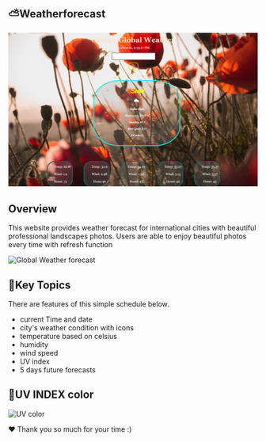 ## ⛅Weatherforecast
![Global Weather forecast](https://github.com/ahrumnoh/weatherforcast/blob/main/assets/image/demo1.png?raw=true)



## Overview

This website provides weather forecast for international cities with beautiful professional landscapes photos.
Users are able to enjoy beautiful photos every time with refresh function


![Global Weather forecast](https://github.com/ahrumnoh/weatherforcast/blob/main/assets/image/demo2.png?raw=true)



## 🚩Key Topics 


There are features of this simple schedule below.

* current Time and date
* city's weather condition with icons
* temperature based on celsius
* humidity
* wind speed
* UV index
* 5 days future forecasts 

## 🚩UV INDEX color
![UV color]() 



❤ Thank you so much for your time :)

